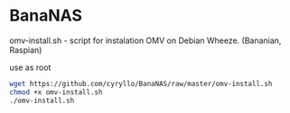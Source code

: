 # BanaNAS
omv-install.sh - script for instalation OMV on Debian Wheeze. (Bananian, Raspian)

use as root
```sh
wget https://github.com/cyryllo/BanaNAS/raw/master/omv-install.sh
chmod +x omv-install.sh
./omv-install.sh
```




